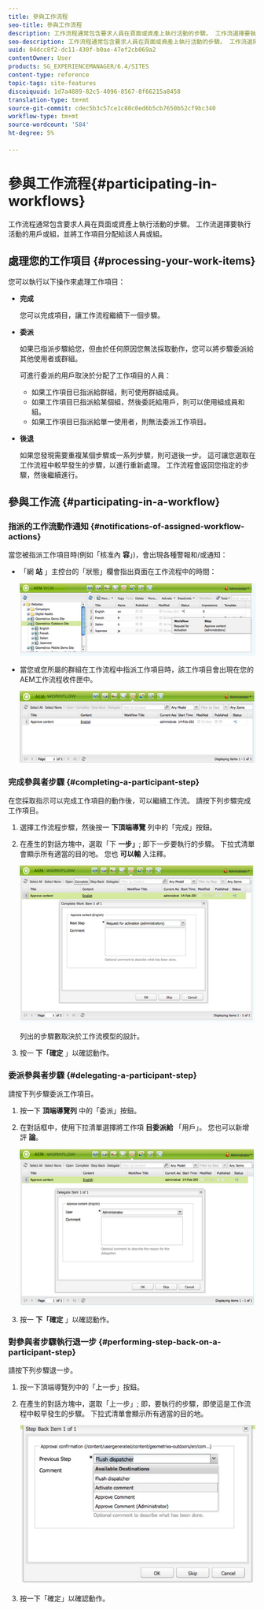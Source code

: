```yaml
---
title: 參與工作流程
seo-title: 參與工作流程
description: 工作流程通常包含要求人員在頁面或資產上執行活動的步驟。 工作流選擇要執行活動的用戶或組，並將工作項目分配給該人員或組。
seo-description: 工作流程通常包含要求人員在頁面或資產上執行活動的步驟。 工作流選擇要執行活動的用戶或組，並將工作項目分配給該人員或組。
uuid: 04dcc8f2-dc11-430f-b0ae-47ef2cb069a2
contentOwner: User
products: SG_EXPERIENCEMANAGER/6.4/SITES
content-type: reference
topic-tags: site-features
discoiquuid: 1d7a4889-82c5-4096-8567-8f66215a8458
translation-type: tm+mt
source-git-commit: cdec5b3c57ce1c80c0ed6b5cb7650b52cf9bc340
workflow-type: tm+mt
source-wordcount: '584'
ht-degree: 5%

---
```



# 參與工作流程{#participating-in-workflows}

工作流程通常包含要求人員在頁面或資產上執行活動的步驟。 工作流選擇要執行活動的用戶或組，並將工作項目分配給該人員或組。

## 處理您的工作項目 {#processing-your-work-items}

您可以執行以下操作來處理工作項目：

* **完成**

   您可以完成項目，讓工作流程繼續下一個步驟。

* **委派**

   如果已指派步驟給您，但由於任何原因您無法採取動作，您可以將步驟委派給其他使用者或群組。

   可進行委派的用戶取決於分配了工作項目的人員：

   * 如果工作項目已指派給群組，則可使用群組成員。
   * 如果工作項目已指派給某個組，然後委託給用戶，則可以使用組成員和組。
   * 如果工作項目已指派給單一使用者，則無法委派工作項目。

* **後退**

   如果您發現需要重複某個步驟或一系列步驟，則可退後一步。 這可讓您選取在工作流程中較早發生的步驟，以進行重新處理。 工作流程會返回您指定的步驟，然後繼續進行。

## 參與工作流 {#participating-in-a-workflow}

### 指派的工作流動作通知 {#notifications-of-assigned-workflow-actions}

當您被指派工作項目時(例如「核准內 **容**」)，會出現各種警報和/或通知：

* 「網 **站** 」主控台的「狀態」欄會指出頁面在工作流程中的時間：

   ![workflowstatus-1](assets/workflowstatus-1.png)

* 當您或您所屬的群組在工作流程中指派工作項目時，該工作項目會出現在您的AEM工作流程收件匣中。

   ![工作流收件箱](assets/workflowinbox.png)

### 完成參與者步驟 {#completing-a-participant-step}

在您採取指示可以完成工作項目的動作後，可以繼續工作流。 請按下列步驟完成工作項目。

1. 選擇工作流程步驟，然後按一 **下頂端導覽** 列中的「完成」按鈕。
1. 在產生的對話方塊中，選取「下 **一步」**; 即下一步要執行的步驟。 下拉式清單會顯示所有適當的目的地。 您也 **可以輸** 入注釋。

   ![工作流程完整](assets/workflowcomplete.png)

   列出的步驟數取決於工作流模型的設計。

1. 按一 **下「確定** 」以確認動作。

### 委派參與者步驟 {#delegating-a-participant-step}

請按下列步驟委派工作項目。

1. 按一下 **頂端導覽列** 中的「委派」按鈕。
1. 在對話框中，使用下拉清單選擇將工作項 **目委派給** 「用戶」。 您也可以新增評 **論**。

   ![工作流委派](assets/workflowdelegate.png)

1. 按一 **下「確定** 」以確認動作。

### 對參與者步驟執行退一步 {#performing-step-back-on-a-participant-step}

請按下列步驟退一步。

1. 按一下頂端導覽列中的「上一步」按鈕。
1. 在產生的對話方塊中，選取「上一步」; 即，要執行的步驟，即使這是工作流程中較早發生的步驟。 下拉式清單會顯示所有適當的目的地。

   ![screen_shot_2018-08-10at155325](assets/screen_shot_2018-08-10at155325.jpg)

1. 按一下「確定」以確認動作。

